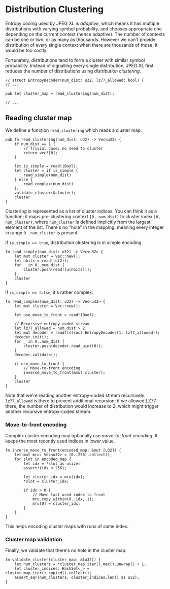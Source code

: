 # Distribution Clustering

Entropy coding used by JPEG XL is *adaptive*, which means it has multiple distributions with varying
symbol probability, and chooses appropriate one depending on the current context (hence adaptive).
The number of contexts can be one or two, or as many as thousands. However we can't provide
distribution of every single context when there are thousands of those; it would be too costly.

Fortunately, distributions tend to form a cluster with similar symbol probability. Instead of
signalling every single distribution, JPEG XL first reduces the number of distributions using
*distribution clustering*.

```
// struct EntropyDecoder(num_dist: u32, lz77_allowed: bool) {
// ...

pub let cluster_map = read_clustering(num_dist);

// ...
```

## Reading cluster map

We define a function `read_clustering` which reads a cluster map:

```
pub fn read_clustering(num_dist: u32) -> Vec<u32> {
    if num_dist == 1 {
        // Trivial case; no need to cluster
        return vec![0];
    }

    let is_simple = read!(Bool);
    let cluster = if is_simple {
        read_simple(num_dist)
    } else {
        read_complex(num_dist)
    };
    validate_cluster(&cluster);
    cluster
}
```

Clustering is represented as a list of cluster indices. You can think it as a function; it maps
pre-clustering context `[0, num_dist)` to cluster index `[0, num_cluster)`, where `num_cluster` is
defined implicitly from the largest element of the list. There's no "hole" in the mapping, meaning
every integer in range `0..num_cluster` is present.

If `is_simple == true`, distribution clustering is in simple encoding.

```
fn read_simple(num_dist: u32) -> Vec<u32> {
    let mut cluster = Vec::new();
    let nbits = read!(u(2));
    for _ in 0..num_dist {
        cluster.push(read!(u(nbits)));
    }
    cluster
}
```

If `is_simple == false`, it's rather complex:

```
fn read_complex(num_dist: u32) -> Vec<u32> {
    let mut cluster = Vec::new();

    let use_move_to_front = read!(Bool);

    // Recursive entropy-coded stream
    let lz77_allowed = num_dist > 2;
    let mut decoder = read!(struct EntropyDecoder(1, lz77_allowed));
    decoder.init();
    for _ in 0..num_dist {
        cluster.push(decoder.read_uint(0));
    }
    decoder.validate();

    if use_move_to_front {
        // Move-to-front encoding
        inverse_move_to_front(&mut cluster);
    }
    cluster
}
```

Note that we're reading another entropy-coded stream recursively. `lz77_allowed` is there to prevent
additional recursion; if we allowed LZ77 there, the number of distribution would increase to 2,
which might trigger another recursive entropy-coded stream.

### Move-to-front encoding

Complex cluster encoding may optionally use *move-to-front encoding*. It keeps the most recently
used indices in lower value.

```
fn inverse_move_to_front(encoded_map: &mut [u32]) {
    let mut mru: Vec<u32> = (0..256).collect();
    for slot in encoded_map {
        let idx = *slot as usize;
        assert!(idx < 256);

        let cluster_idx = mru[idx];
        *slot = cluster_idx;

        if idx > 0 {
            // Move last used index to front
            mru.copy_within(0..idx, 1);
            mru[0] = cluster_idx;
        }
    }
}
```

This helps encoding cluster maps with runs of same index.

### Cluster map validation

Finally, we validate that there's no hole in the cluster map:

```
fn validate_cluster(cluster_map: &[u32]) {
    let num_clusters = *cluster_map.iter().max().unwrap() + 1;
    let cluster_indices: HashSet<_> = cluster_map.iter().copied().collect();
    assert_eq!(num_clusters, cluster_indices.len() as u32);
}
```
